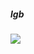 ##### lgb

![](https://images2018.cnblogs.com/blog/1307402/201804/1307402-20180405133821380-233032611.png)

